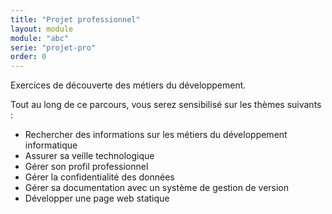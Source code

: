 ```yaml
---
title: "Projet professionnel"
layout: module
module: "abc"
serie: "projet-pro"
order: 0
---
```


Exercices de découverte des métiers du développement.

Tout au long de ce parcours, vous serez sensibilisé sur les thèmes suivants :

- Rechercher des informations sur les métiers du développement informatique
- Assurer sa veille technologique
- Gérer son profil professionnel
- Gérer la confidentialité des données
- Gérer sa documentation avec un système de gestion de version
- Développer une page web statique
